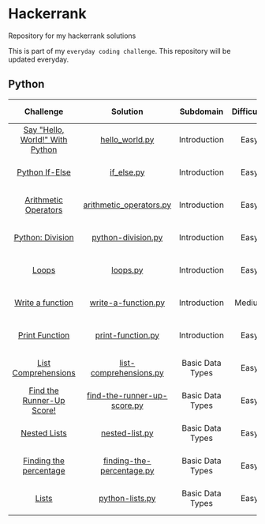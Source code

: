 # Hackerrank
Repository for my hackerrank solutions  

This is part of my `everyday coding challenge`. This repository will be updated everyday.

## Python
| Challenge | Solution | Subdomain | Difficulty | Submission Date |
|:---------:|:----------:|:---------:|:--------:|:--------:|
[Say "Hello, World!" With Python](https://www.hackerrank.com/challenges/py-hello-world/problem)|[hello_world.py](python/hello_world.py)|Introduction|Easy|Feb 10 2021<br>(Day 1)|
[Python If-Else](https://www.hackerrank.com/challenges/py-if-else/problem)|[if_else.py](python/if_else.py)|Introduction|Easy|Feb 13 2021<br>(Day 2)|
[Arithmetic Operators](https://www.hackerrank.com/challenges/python-arithmetic-operators/problem)|[arithmetic_operators.py](python/arithmetic_operators.py)|Introduction|Easy|Feb 15 2021<br>(Day 3)|
[Python: Division](https://www.hackerrank.com/challenges/python-division/problem)|[python-division.py](python/python-division.py)|Introduction|Easy|Feb 16 2021<br>(Day 4)|
[Loops](https://www.hackerrank.com/challenges/python-loops/problem)|[loops.py](python/loops.py)|Introduction|Easy|Feb 17 2021<br>(Day 5)|
[Write a function](https://www.hackerrank.com/challenges/write-a-function/problem)|[write-a-function.py](python/write-a-function.py)|Introduction|Medium|Feb 18 2021<br>(Day 6)|
[Print Function](https://www.hackerrank.com/challenges/python-print/problem)|[print-function.py](python/print-function.py)|Introduction|Easy|Feb 19 2021<br>(Day 7)|
[List Comprehensions](https://www.hackerrank.com/challenges/list-comprehensions/problem)|[list-comprehensions.py](python/list-comprehensions.py)|Basic Data Types|Easy|Feb 20 2021<br>(Day 8)|
[Find the Runner-Up Score!](https://www.hackerrank.com/challenges/find-second-maximum-number-in-a-list/problem)|[find-the-runner-up-score.py](python/find-the-runner-up-score.py)|Basic Data Types|Easy|Feb 21 2021<br>(Day 9)|
[Nested Lists](https://www.hackerrank.com/challenges/nested-list/problem)|[nested-list.py](python/nested-list.py)|Basic Data Types|Easy|Feb 22 2021<br>(Day 10)|
[Finding the percentage](https://www.hackerrank.com/challenges/finding-the-percentage/problem)|[finding-the-percentage.py](python/finding-the-percentage.py)|Basic Data Types|Easy|Feb 23 2021<br>(Day 11)|
[Lists](https://www.hackerrank.com/challenges/python-lists/problem)|[python-lists.py](python/python-lists.py)|Basic Data Types|Easy|Feb 24 2021<br>(Day 12)|